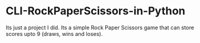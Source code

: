 # CLI-RockPaperScissors-in-Python
Its just a project I did. Its a simple Rock Paper Scissors game that can store scores upto 9 (draws, wins and loses).
